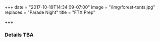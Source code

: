 +++
date = "2017-10-19T14:34:09-07:00"
image = "/img/forest-tents.jpg"
replaces = "Parade Night"
title = "FTX Prep"

+++
### Details TBA

